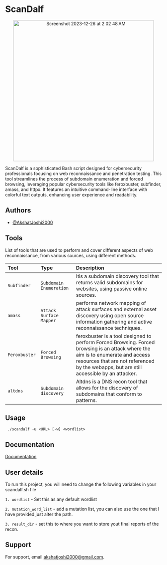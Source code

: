 
# ScanDalf

<p align="center">
<img width="452" alt="Screenshot 2023-12-26 at 2 02 48 AM" src="https://github.com/AkshatJoshi2000/scandalf/assets/39386084/8fe2ab82-57bd-43b7-a7b0-91ab1abcc095">
</p>

ScanDalf is a sophisticated Bash script designed for cybersecurity professionals focusing on web reconnaissance and penetration testing. This tool streamlines the process of subdomain enumeration and forced browsing, leveraging popular cybersecurity tools like feroxbuster, subfinder, amass, and httpx. It features an intuitive command-line interface with colorful text outputs, enhancing user experience and readability.

## Authors

- [@AkshatJoshi2000](https://github.com/AkshatJoshi2000)


## Tools

List of tools that are used to perform and cover different aspects of web reconnaissance, from various sources, using different methods. 


| Tool | Type     | Description                |
| :-------- | :------- | :------------------------- |
| `Subfinder` | `Subdomain Enumeration`  | Itis a subdomain discovery tool that returns valid subdomains for websites, using passive online sources.|
| `amass`| `Attack Surface Mapper`| performs network mapping of attack surfaces and external asset discovery using open source information gathering and active reconnaissance techniques. |
| `Feroxbuster` | `Forced Browsing` | feroxbuster is a tool designed to perform Forced Browsing. Forced browsing is an attack where the aim is to enumerate and access resources that are not referenced by the webapps, but are still accessible by an attacker.|
|`altdns`|`Subdomain discovery`|Altdns is a DNS recon tool that allows for the discovery of subdomains that conform to patterns.|




## Usage

` ./scandalf -u <URL> [-w] <wordlist>`




## Documentation

[Documentation](https://linktodocumentation)


## User details

To run this project, you will need to change the following  variables in your scandalf.sh file

`1. wordlist` - Set this as any default wordlist

`2. mutation_word_list` - add a mutation list, you can also use the one that I have provided just alter the path.

`3. result_dir` - set this to where you want to store yout final reports of the recon. 


## Support

For support, email akshatjoshi2000@gmail.com.

